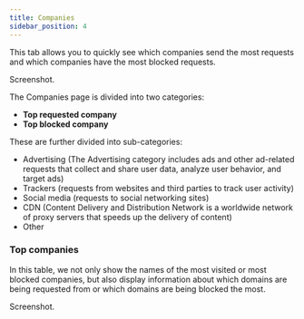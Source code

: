 ```yaml
---
title: Companies
sidebar_position: 4
---
```


This tab allows you to quickly see which companies send the most requests and which companies have the most blocked requests.

Screenshot.

The Companies page is divided into two categories:

- **Top requested company**
- **Top blocked company**

These are further divided into sub-categories:

- Advertising (The Advertising category includes ads and other ad-related requests that collect and share user data, analyze user behavior, and target ads)
- Trackers (requests from websites and third parties to track user activity)
- Social media (requests to social networking sites)
- CDN (Content Delivery and Distribution Network is a worldwide network of proxy servers that speeds up the delivery of content)
- Other

### Top companies

In this table, we not only show the names of the most visited or most blocked companies, but also display information about which domains are being requested from or which domains are being blocked the most.

Screenshot.
